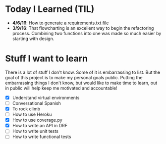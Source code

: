 # Today I Learned (TIL)
- **4/6/16**: [How to generate a requirements.txt file](http://www.idiotinside.com/2015/05/10/python-auto-generate-requirements-txt/)
- **3/9/16**: That flowcharting is an excellent way to begin the refactoring process. Combining two functions into one was made so much easier by starting with design.

# Stuff I want to learn
There is a lot of stuff I don't know. Some of it is embarrassing to list. But the goal of this project is to make my personal goals public. Putting the embarrassing things I don't know, but would like to make time to learn, out in public will help keep me motivated and accountable!

- [x] Understand virtual environments
- [ ] Conversational Spanish
- [x] To rock climb
- [ ] How to use Heroku
- [x] How to use coverage.py 
- [x] How to write an API in DRF
- [ ] How to write unit tests
- [ ] How to write functional tests
